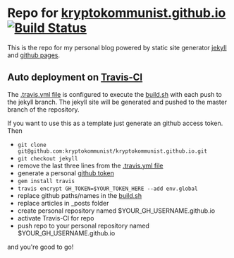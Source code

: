 # Repo for [kryptokommunist.github.io](https://kryptokommunist.github.io) [![Build Status](https://app.travis-ci.com/kryptokommunist/kryptokommunist.github.io.svg?branch=jekyll)](https://app.travis-ci.com/kryptokommunist/kryptokommunist.github.io)

This is the repo for my personal blog powered by static site generator [jekyll](https://jekyllrb.com) and [github pages](https://pages.github.com).

## Auto deployment on [Travis-CI](https://travis-ci.org)

The [.travis.yml file](https://github.com/kryptokommunist/kryptokommunist.github.io/blob/jekyll/.travis.yml) is configured to execute the [build.sh](https://github.com/kryptokommunist/kryptokommunist.github.io/blob/jekyll/build.sh) with each push to the jekyll branch. The jekyll site will be generated and pushed to the master branch of the repository.

If you want to use this as a template just generate an github access token.  Then

- `git clone git@github.com:kryptokommunist/kryptokommunist.github.io.git`
- `git checkout jekyll`
- remove the last three lines from the [.travis.yml file](https://github.com/kryptokommunist/kryptokommunist.github.io/blob/jekyll/.travis.yml)
- generate a personal [github token](https://help.github.com/articles/creating-a-personal-access-token-for-the-command-line/)
- `gem install travis`
- `travis encrypt GH_TOKEN=$YOUR_TOKEN_HERE --add env.global`
- replace github paths/names in the [build.sh](https://github.com/kryptokommunist/kryptokommunist.github.io/blob/jekyll/build.sh)
- replace articles in _posts folder
- create personal repository named $YOUR_GH_USERNAME.github.io
- activate Travis-CI for repo
- push repo to your personal repository named $YOUR_GH_USERNAME.github.io

and you're good to go!
